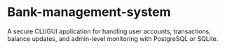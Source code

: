 # Bank-management-system
A secure CLI/GUI application for handling user accounts, transactions, balance updates, and admin-level monitoring with PostgreSQL or SQLite.
